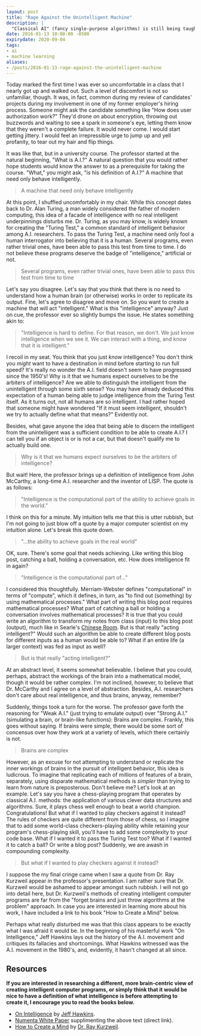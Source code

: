 ```yaml
---
layout: post
title: "Rage Against the Unintelligent Machine"
description: |
  "Classical AI" (fancy single-purpose algorithms) is still being taught in university AI courses. In this post I argue that computer science, as a field, should focus more on general AI and neuromorphic computing, while also noting ambiguity of the word "intelligence."
date: 2016-01-13 10:08:00 -0500
expirydate: 2020-09-04
tags:
- ai
- machine learning
aliases:
- /posts/2016-01-13-rage-against-the-unintelligent-machine
---
```


Today marked the first time I was ever so uncomfortable in a class that I nearly got up and walked out. Such a level of discomfort is not so unfamiliar, though. It was, in fact, common during my review of candidates' projects during my involvement in one of my former employer's hiring process. Someone might ask the candidate something like "How does user authorization work?" They'd drone on about encryption, throwing out buzzwords and waiting to see a spark in someone's eye, letting them know that they weren't a complete failure. It would never come. I would start getting jittery. I would feel an irrepressible urge to jump up and yell profanity, to tear out my hair and flip things.

It was like that, but in a university course. The professor started at the natural beginning, "What is A.I.?" A natural question that you would rather hope students would know the answer to as a prerequisite for taking the course. "What," you might ask, "*is* his definition of A.I.?" A machine that need only behave intelligently.

> A machine that need only behave intelligently

At this point, I shuffled uncomfortably in my chair. While this concept dates back to Dr. Alan Turing, a man widely considered the father of modern computing, this idea of a facade of intelligence with no real intelligent underpinnings disturbs me. Dr. Turing, as you may know, is widely known for creating the "Turing Test," a common standard of intelligent behavior among A.I. researchers. To pass the Turing Test, a machine need only fool a human interrogator into believing that it is a human. Several programs, even rather trivial ones, have been able to pass this test from time to time. I do not believe these programs deserve the badge of "intelligence," artificial or not.

> Several programs, even rather trivial ones, have been able to pass this test from time to time

Let's say you disagree. Let's say that you think that there is no need to understand how a human brain (or otherwise) works in order to replicate its output. Fine, let's agree to disagree and move on. So you want to create a machine that will act "intelligent." What is this "intelligence" anyway? Just on cue, the professor ever so slightly bumps the issue. He states something akin to:

> "Intelligence is hard to define. For that reason, we don't. We just know intelligence when we see it. We can interact with a thing, and know that it is intelligent."

I recoil in my seat. You think that you just *know* intelligence? You don't think you *might* want to have a destination in mind before starting to run full speed? It's really no wonder the A.I. field doesn't seem to have progressed since the 1950's! Why is it that we humans expect ourselves to be the arbiters of intelligence? Are we able to distinguish the intelligent from the unintelligent through some sixth sense? You may have already deduced this expectation of a human being able to judge intelligence from the Turing Test itself. As it turns out, not all humans are so intelligent. I had rather hoped that someone might have wondered "If it must seem intelligent, shouldn't we try to actually define what that means?" Evidently not.

Besides, what gave anyone the idea that being able to discern the intelligent from the unintelligent was a sufficient condition to be able to create A.I.? I can tell you if an object is or is not a car, but that doesn't qualify me to actually build one.

> Why is it that we humans expect ourselves to be the arbiters of intelligence?

But wait! Here, the professor brings up a definition of intelligence from John McCarthy, a long-time A.I. researcher and the inventor of LISP. The quote is as follows:

> "Intelligence is the computational part of the ability to achieve goals in the world."

I think on this for a minute. My intuition tells me that this is utter rubbish, but I'm not going to just blow off a quote by a major computer scientist on my intuition alone. Let's break this quote down.

> "...the ability to achieve goals in the real world"

OK, sure. There's some goal that needs achieving. Like writing this blog post, catching a ball, holding a conversation, etc. How does intelligence fit in again?

> "Intelligence is the computational part of..."

I considered this thoughtfully. Merriam-Webster defines "computational" in terms of "compute", which it defines, in turn, as "to find out (something) by using mathematical processes." What part of writing this blog post requires mathematical processes? What part of catching a ball or holding a conversation involves mathematical processes? It is true that you could write an algorithm to transform my notes from class (input) to this blog post (output), much like in Searle's [Chinese Room](http://plato.stanford.edu/entries/chinese-room/). But is that really "acting intelligent?" Would such an algorithm be able to create different blog posts for different inputs as a human would be able to? What if an entire life (a larger context) was fed as input as well?

> But is that really "acting intelligent?"

At an abstract level, it seems somewhat believable. I believe that you could, perhaps, abstract the workings of the brain into a mathematical model, though it would be rather complex. I'm not inclined, however, to believe that Dr. McCarthy and I agree on a level of abstraction. Besides, A.I. researchers don't care about real intelligence, and thus brains, anyway, remember?

Suddenly, things took a turn for the worse. The professor gave forth the reasoning for "Weak A.I." (just trying to emulate output) over "Strong A.I." (simulating a brain, or brain-like functions): Brains are complex. Frankly, this goes without saying. If brains were simple, there would be some sort of concensus over how they work at a variety of levels, which there certainly is not.

> Brains are complex

However, as an excuse for not attempting to understand or replicate the inner workings of brains in the pursuit of intelligent behavior, this idea is ludicrous. To imagine that replicating each of millions of features of a brain, separately, using disparate mathematical methods is *simpler* than trying to learn from nature is preposterous. Don't believe me? Let's look at an example. Let's say you have a chess-playing program that operates by classical A.I. methods: the application of various clever data structures and algorithms. Sure, it plays chess well enough to beat a world champion. Congratulations! But what if I wanted to play checkers against it instead? The rules of checkers are quite different from those of chess, so I imagine that to add some world-class checkers-playing ability while retaining your program's chess-playing skill, you'll have to add some complexity to your code base. What if I wanted it to pass the Turing Test too? What if I wanted it to catch a ball? Or write a blog post? Suddenly, we are awash in compounding complexity.

> But what if I wanted to play checkers against it instead?

I suppose the my final cringe came when I saw a quote from Dr. Ray Kurzweil appear in the professor's presentation. I am rather sure that Dr. Kurzweil would be ashamed to appear amongst such rubbish. I will not go into detail here, but Dr. Kurzweil's methods of creating intelligent computer programs are far from the "forget brains and just throw algorithms at the problem" approach. In case you are interested in learning more about his work, I have included a link to his book "How to Create a Mind" below.

Perhaps what really disturbed me was that this class appears to be exactly what I was afraid it would be. In the beginning of his masterful work "On Intelligence," Jeff Hawkins lays out the history of the A.I. movement and critiques its fallacies and shortcomings. What Hawkins witnessed was the A.I. movement in the 1980's, and, evidently, it hasn't changed at all since.

## Resources

**If you are interested in researching a different, more brain-centric view of creating intelligent computer programs, or simply think that it would be nice to have a definition of what intelligence is before attempting to create it, I encourage you to read the books below.**

- [On Intelligence](http://www.amazon.com/Intelligence-Jeff-Hawkins/dp/0805078533/) by [Jeff Hawkins](https://en.wikipedia.org/wiki/Jeff_Hawkins).
- [Numenta White Paper](http://numenta.org/resources/HTM_CorticalLearningAlgorithms.pdf) supplimenting the above text (direct link).
- [How to Create a Mind](http://www.amazon.com/How-Create-Mind-Thought-Revealed/dp/1491518839) by [Dr. Ray Kurzweil](http://www.kurzweilai.net/ray-kurzweil-biography).
